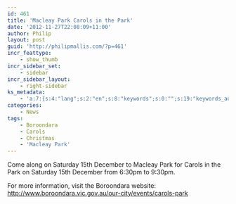 ```yaml
---
id: 461
title: 'Macleay Park Carols in the Park'
date: '2012-11-27T22:08:09+11:00'
author: Philip
layout: post
guid: 'http://philipmallis.com/?p=461'
incr_feattype:
    - show_thumb
incr_sidebar_set:
    - sidebar
incr_sidebar_layout:
    - right-sidebar
ks_metadata:
    - 'a:7:{s:4:"lang";s:2:"en";s:8:"keywords";s:0:"";s:19:"keywords_autoupdate";s:1:"1";s:11:"description";s:0:"";s:22:"description_autoupdate";s:1:"1";s:5:"title";s:0:"";s:6:"robots";s:12:"index,follow";}'
categories:
    - News
tags:
    - Boroondara
    - Carols
    - Christmas
    - 'Macleay Park'
---
```


Come along on Saturday 15th December to Macleay Park for Carols in the Park on Saturday 15th December from 6:30pm to 9:30pm.

For more information, visit the Boroondara website: <http://www.boroondara.vic.gov.au/our-city/events/carols-park>